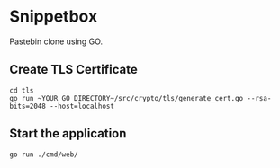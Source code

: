 # Snippetbox
Pastebin clone using GO.

## Create TLS Certificate
```
cd tls
go run ~YOUR GO DIRECTORY~/src/crypto/tls/generate_cert.go --rsa-bits=2048 --host=localhost
```

## Start the application
```
go run ./cmd/web/
```
